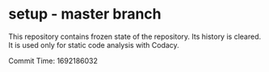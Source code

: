 # setup - master branch

This repository contains frozen state of the repository.
Its history is cleared. It is used only for static code
analysis with Codacy.

Commit Time: 1692186032